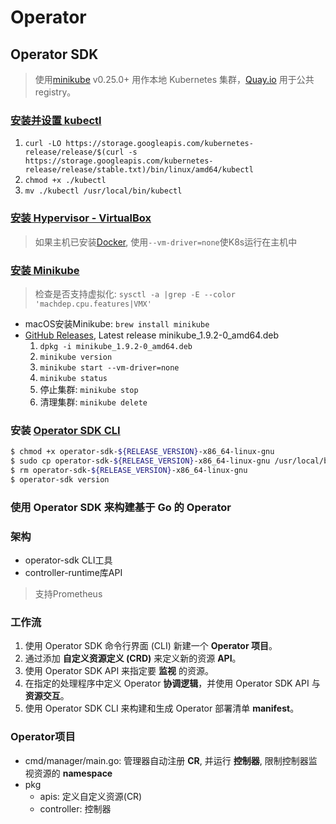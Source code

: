 # Operator

## Operator SDK

> 使用[minikube](https://github.com/kubernetes/minikube) v0.25.0+ 用作本地 Kubernetes 集群，[Quay.io](https://quay.io/) 用于公共 registry。

### [安装并设置 kubectl](https://kubernetes.io/zh/docs/tasks/tools/install-kubectl/)

1. `curl -LO https://storage.googleapis.com/kubernetes-release/release/$(curl -s https://storage.googleapis.com/kubernetes-release/release/stable.txt)/bin/linux/amd64/kubectl`
1. `chmod +x ./kubectl`
1. `mv ./kubectl /usr/local/bin/kubectl`

### [安装 Hypervisor - VirtualBox](https://www.virtualbox.org/wiki/Downloads)

> 如果主机已安装[Docker](https://www.docker.com/products/docker-desktop), 使用`--vm-driver=none`使K8s运行在主机中

### [安装 Minikube](https://kubernetes.io/zh/docs/tasks/tools/install-minikube/)

> 检查是否支持虚拟化: `sysctl -a |grep -E --color 'machdep.cpu.features|VMX'`

- macOS安装Minikube: `brew install minikube`
- [GitHub Releases](https://github.com/kubernetes/minikube/releases), Latest release minikube_1.9.2-0_amd64.deb
    1. `dpkg -i minikube_1.9.2-0_amd64.deb`
    1. `minikube version`
    1. `minikube start --vm-driver=none`
    1. `minikube status`
    1. 停止集群: `minikube stop`
    1. 清理集群: `minikube delete`

### 安装 [Operator SDK CLI](https://github.com/operator-framework/operator-sdk/releases/download/v0.17.0/operator-sdk-v0.17.0-x86_64-linux-gnu)

```bash
$ chmod +x operator-sdk-${RELEASE_VERSION}-x86_64-linux-gnu
$ sudo cp operator-sdk-${RELEASE_VERSION}-x86_64-linux-gnu /usr/local/bin/operator-sdk
$ rm operator-sdk-${RELEASE_VERSION}-x86_64-linux-gnu
$ operator-sdk version
```

### 使用 Operator SDK 来构建基于 Go 的 Operator


### 架构

- operator-sdk CLI工具
- controller-runtime库API

> 支持Prometheus

### 工作流

1. 使用 Operator SDK 命令行界面 (CLI) 新建一个 **Operator 项目**。
1. 通过添加 **自定义资源定义 (CRD)** 来定义新的资源 **API**。
1. 使用 Operator SDK API 来指定要 **监视** 的资源。
1. 在指定的处理程序中定义 Operator **协调逻辑**，并使用 Operator SDK API 与 **资源交互**。
1. 使用 Operator SDK CLI 来构建和生成 Operator 部署清单 **manifest**。

### Operator项目

- cmd/manager/main.go: 管理器自动注册 **CR**, 并运行 **控制器**, 限制控制器监视资源的 **namespace**
- pkg
    - apis: 定义自定义资源(CR)
    - controller: 控制器
